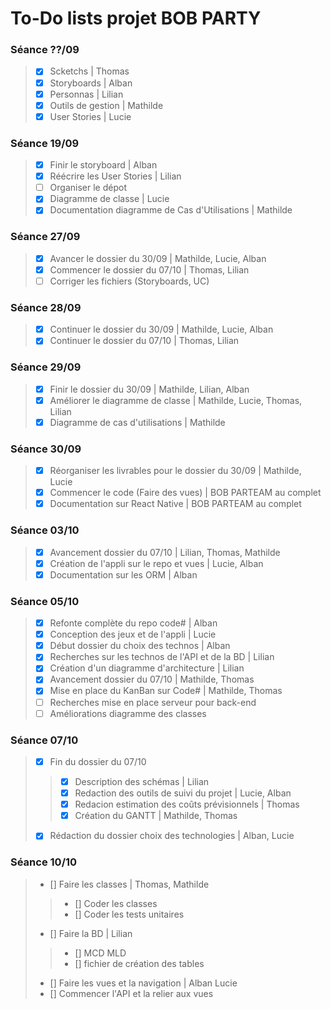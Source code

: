 
# To-Do lists projet BOB PARTY

### Séance ??/09

> - [x] Scketchs | Thomas
> - [x] Storyboards | Alban
> - [x] Personnas | Lilian
> - [x] Outils de gestion | Mathilde
> - [x] User Stories | Lucie

### Séance 19/09

> - [x] Finir le storyboard | Alban
> - [x] Réécrire les User Stories | Lilian 
> - [ ] Organiser le dépot
> - [x] Diagramme de classe | Lucie
> - [x] Documentation diagramme de Cas d'Utilisations  | Mathilde

### Séance 27/09

> - [x] Avancer le dossier du 30/09 | Mathilde, Lucie, Alban
> - [x] Commencer le dossier du 07/10 | Thomas, Lilian 
> - [ ] Corriger les fichiers (Storyboards, UC)

### Séance 28/09

> - [x] Continuer le dossier du 30/09 | Mathilde, Lucie, Alban
> - [x] Continuer le dossier du 07/10 | Thomas, Lilian

### Séance 29/09

> - [x] Finir le dossier du 30/09 | Mathilde, Lilian, Alban
> - [x] Améliorer le diagramme de classe | Mathilde, Lucie, Thomas, Lilian
> - [x] Diagramme de cas d'utilisations | Mathilde

### Séance 30/09

> - [x] Réorganiser les livrables pour le dossier du 30/09 | Mathilde, Lucie
> - [x] Commencer le code (Faire des vues) | BOB PARTEAM au complet
> - [x] Documentation sur React Native | BOB PARTEAM au complet

### Séance 03/10

> - [X] Avancement dossier du 07/10 | Lilian, Thomas, Mathilde
> - [X] Création de l'appli sur le repo et vues | Lucie, Alban
> - [X] Documentation sur les ORM | Alban

### Séance 05/10

> - [X] Refonte complète du repo code# | Alban
> - [X] Conception des jeux et de l'appli | Lucie
> - [X] Début dossier du choix des technos | Alban
> - [X] Recherches sur les technos de l'API et de la BD | Lilian
> - [X] Création d'un diagramme d'architecture | Lilian
> - [X] Avancement dossier du 07/10 | Mathilde, Thomas
> - [X] Mise en place du KanBan sur Code# | Mathilde, Thomas
> - [ ] Recherches mise en place serveur pour back-end
> - [ ] Améliorations diagramme des classes

### Séance 07/10

> - [x] Fin du dossier du 07/10
> > - [x] Description des schémas | Lilian
> > - [x] Redaction des outils de suivi du projet | Lucie, Alban
> > - [x] Redacion estimation des coûts prévisionnels | Thomas
> > - [x] Création du GANTT | Mathilde, Thomas
> - [x] Rédaction du dossier choix des technologies | Alban, Lucie
  
### Séance 10/10

> - [] Faire les classes | Thomas, Mathilde
> > - [] Coder les classes 
> > - [] Coder les tests unitaires
> - [] Faire la BD | Lilian
> > - [] MCD MLD
> > - [] fichier de création des tables
> - [] Faire les vues et la navigation | Alban Lucie
> - [] Commencer l'API et la relier aux vues